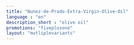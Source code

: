 ```yaml
---
title: "Nunez-de-Prado-Extra-Virgin-Olive-Oil"
language : "en"
description_short : "olive oil"
promotions: "fiveplusone"
layout: "mutliplevariants"
---
```


